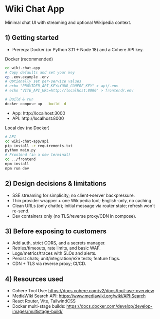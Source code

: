 # Wiki Chat App

Minimal chat UI with streaming and optional Wikipedia context.

## 1) Getting started

- Prereqs: Docker (or Python 3.11 + Node 18) and a Cohere API key. 
 
Docker (recommended) 
```bash
cd wiki-chat-app
# Copy defaults and set your key
cp .env.example .env
# Optionally set per-service values
# echo "PROVIDER_API_KEY=YOUR_COHERE_KEY" > api/.env
# echo "VITE_API_URL=http://localhost:8000" > frontend/.env

# Build & run
docker compose up --build -d
```
- App: http://localhost:3000
- API: http://localhost:8000

Local dev (no Docker)
```bash
# API
cd wiki-chat-app/api
pip install -r requirements.txt
python main.py
# Frontend (in a new terminal)
cd ../frontend
npm install
npm run dev
```

## 2) Design decisions & limitations
- SSE streaming for simplicity; no client→server backpressure.
- Thin provider wrapper + one Wikipedia tool; English-only, no caching.
- Clean URLs (only chatId); initial message via router state; refresh won't re-send.
- Dev containers only (no TLS/reverse proxy/CDN in compose).

## 3) Before exposing to customers
- Add auth, strict CORS, and a secrets manager.
- Retries/timeouts, rate limits, and basic WAF.
- Logs/metrics/traces with SLOs and alerts.
- Persist chats; unit/integration/e2e tests; feature flags.
- CDN + TLS via reverse proxy; CI/CD.

## 4) Resources used
- Cohere Tool Use: https://docs.cohere.com/v2/docs/tool-use-overview
- MediaWiki Search API: https://www.mediawiki.org/wiki/API:Search
- React Router, Vite, TailwindCSS
- Docker multi-stage builds: https://docs.docker.com/develop/develop-images/multistage-build/

